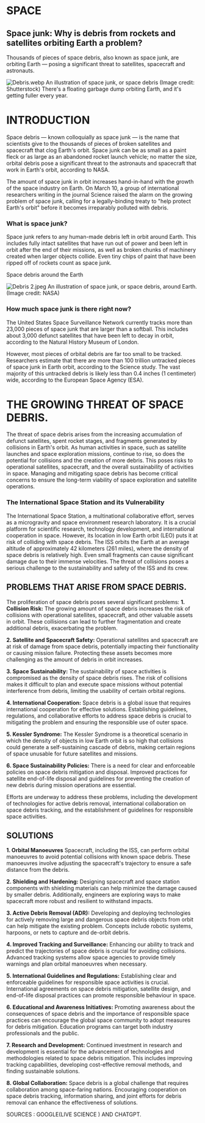    # SPACE 
 ## Space junk: Why is debris from rockets and satellites orbiting Earth a problem?
Thousands of pieces of space debris, also known as space junk, are orbiting Earth — posing a significant threat to satellites, spacecraft and astronauts.


![Debris.webp](https://cdn.mos.cms.futurecdn.net/K6b7VvXYjcFZAHdBjEfh4i-650-80.jpg.webp)
An illustration of space junk, or space debris (Image credit: Shutterstock)
There's a floating garbage dump orbiting Earth, and it's getting fuller every year. 

# INTRODUCTION
Space debris — known colloquially as space junk — is the name that scientists give to the thousands of pieces of broken satellites and spacecraft that clog Earth's orbit. Space junk can be as small as a paint fleck or as large as an abandoned rocket launch vehicle; no matter the size, orbital debris pose a significant threat to the astronauts and spacecraft that work in Earth's orbit, according to NASA.

The amount of space junk in orbit increases hand-in-hand with the growth of the space industry on Earth. On March 10, a group of international researchers writing in the journal Science raised the alarm on the growing problem of space junk, calling for a legally-binding treaty to "help protect Earth's orbit" before it becomes irreparably polluted with debris. 

### What is space junk?
Space junk refers to any human-made debris left in orbit around Earth. This includes fully intact satellites that have run out of power and been left in orbit after the end of their missions, as well as broken chunks of machinery created when larger objects collide. Even tiny chips of paint that have been ripped off of rockets count as space junk.

Space debris around the Earth


![Debris 2.jpeg](https://static.nationalgeographic.co.uk/files/styles/image_3200/public/01-debris_objects_-_mostly_debris_-_in_low_earth_orbit_leo_-_view_over_the_equator.webp?w=1450&h=816)
An illustration of space junk, or space debris, around Earth. (Image credit: NASA)

### How much space junk is there right now?
The United States Space Surveillance Network currently tracks more than 23,000 pieces of space junk that are larger than a softball. This includes about 3,000 defunct satellites that have been left to decay in orbit, according to the Natural History Museum of London.

However, most pieces of orbital debris are far too small to be tracked. Researchers estimate that there are more than 100 trillion untracked pieces of space junk in Earth orbit, according to the Science study. The vast majority of this untracked debris is likely less than 0.4 inches (1 centimeter) wide, according to the European Space Agency (ESA).

# THE GROWING THREAT OF SPACE DEBRIS.
The threat of space debris arises from the increasing accumulation of defunct satellites, spent rocket stages, and fragments generated by collisions in Earth's orbit. As human activities in space, such as satellite launches and space exploration missions, continue to rise, so does the potential for collisions and the creation of more debris. This poses risks to operational satellites, spacecraft, and the overall sustainability of activities in space. Managing and mitigating space debris has become critical concerns to ensure the long-term viability of space exploration and satellite operations.

### The International Space Station and its Vulnerability
The International Space Station, a multinational collaborative effort, serves as a microgravity and space environment research laboratory. It is a crucial platform for scientific research, technology development, and international cooperation in space. However, its location in low Earth orbit (LEO) puts it at risk of colliding with space debris.
The ISS orbits the Earth at an average altitude of approximately 42 kilometers (261 miles), where the density of space debris is relatively high. Even small fragments can cause significant damage due to their immense velocities. The threat of collisions poses a serious challenge to the sustainability and safety of the ISS and its crew.

## PROBLEMS THAT ARISE FROM SPACE DEBRIS.
The proliferation of space debris poses several significant problems:
**1. Collision Risk:** The growing amount of space debris increases the risk of collisions with operational satellites, spacecraft, and other valuable assets in orbit. These collisions can lead to further fragmentation and create additional debris, exacerbating the problem.

**2. Satellite and Spacecraft Safety:** Operational satellites and spacecraft are at risk of damage from space debris, potentially impacting their functionality or causing mission failure. Protecting these assets becomes more challenging as the amount of debris in orbit increases.

**3. Space Sustainability:** The sustainability of space activities is compromised as the density of space debris rises. The risk of collisions makes it difficult to plan and execute space missions without potential interference from debris, limiting the usability of certain orbital regions.

**4. International Cooperation:** Space debris is a global issue that requires international cooperation for effective solutions. Establishing guidelines, regulations, and collaborative efforts to address space debris is crucial to mitigating the problem and ensuring the responsible use of outer space.

**5. Kessler Syndrome:** The Kessler Syndrome is a theoretical scenario in which the density of objects in low Earth orbit is so high that collisions could generate a self-sustaining cascade of debris, making certain regions of space unusable for future satellites and missions.

**6. Space Sustainability Policies:** There is a need for clear and enforceable policies on space debris mitigation and disposal. Improved practices for satellite end-of-life disposal and guidelines for preventing the creation of new debris during mission operations are essential.

Efforts are underway to address these problems, including the development of technologies for active debris removal, international collaboration on space debris tracking, and the establishment of guidelines for responsible space activities.

   ## SOLUTIONS
**1.	Orbital Manoeuvres** Spacecraft, including the ISS, can perform orbital manoeuvres to avoid potential collisions with known space debris. These manoeuvres involve adjusting the spacecraft's trajectory to ensure a safe distance from the debris.

**2.	Shielding and Hardening:** Designing spacecraft and space station components with shielding materials can help minimize the damage caused by smaller debris. Additionally, engineers are exploring ways to make spacecraft more robust and resilient to withstand impacts.

**3.	Active Debris Removal (ADR):** Developing and deploying technologies for actively removing large and dangerous space debris objects from orbit can help mitigate the existing problem. Concepts include robotic systems, harpoons, or nets to capture and de-orbit debris.

**4.	Improved Tracking and Surveillance:** Enhancing our ability to track and predict the trajectories of space debris is crucial for avoiding collisions. Advanced tracking systems allow space agencies to provide timely warnings and plan orbital manoeuvres when necessary.

**5.	International Guidelines and Regulations:** Establishing clear and enforceable guidelines for responsible space activities is crucial. International agreements on space debris mitigation, satellite design, and end-of-life disposal practices can promote responsible behaviour in space.

**6.	Educational and Awareness Initiatives:** Promoting awareness about the consequences of space debris and the importance of responsible space practices can encourage the global space community to adopt measures for debris mitigation. Education programs can target both industry professionals and the public.

**7.	Research and Development:** Continued investment in research and development is essential for the advancement of technologies and methodologies related to space debris mitigation. This includes improving tracking capabilities, developing cost-effective removal methods, and finding sustainable solutions.

**8.	Global Collaboration:** Space debris is a global challenge that requires collaboration among space-faring nations. Encouraging cooperation on space debris tracking, information sharing, and joint efforts for debris removal can enhance the effectiveness of solutions.


SOURCES : GOOGLE(LIVE SCIENCE ) AND CHATGPT.
